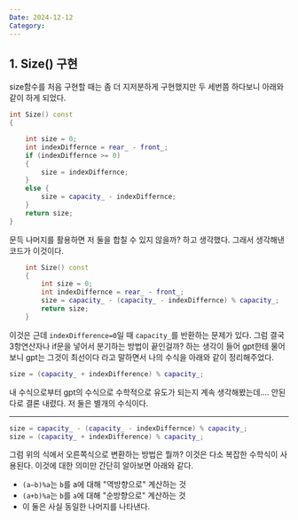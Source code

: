 ```yaml
---
Date: 2024-12-12
Category:
---
```

## 1. Size() 구현 
size함수를 처음 구현할 때는 좀 더 지저분하게 구현했지만 두 세번쯤 하다보니 아래와 같이 하게 되었다.
```cpp
int Size() const
{

	int size = 0;
	int indexDiffernce = rear_ - front_;
	if (indexDiffernce >= 0)
	{
		size = indexDiffernce;
	}
	else {
		size = capacity_ - indexDiffernce;
	}
	return size;
}
```

문득 나머지를 활용하면 저 둘을 합칠 수 있지 않을까? 하고 생각했다.
그래서 생각해낸 코드가 이것이다.
```cpp
	int Size() const
	{
		int size = 0;
		int indexDiffernce = rear_ - front_;
		size = capacity_ - (capacity_ - indexDiffernce) % capacity_;
		return size;
	}
```

이것은 근데 `indexDifference=0`일 때 `capacity_`를 반환하는 문제가 있다. 그럼 결국 3항연산자나  if문을 넣어서 분기하는 방법이 끝인걸까? 하는 생각이 들어 gpt한테 물어보니 gpt는 그것이 최선이다 라고 말하면서 나의 수식을 아래와 같이 정리해주었다.
```cpp
size = (capacity_ + indexDifference) % capacity_;
```

내 수식으로부터 gpt의 수식으로 수학적으로 유도가 되는지 계속 생각해봤는데.... 안된다로 결론 내렸다. 저 둘은 별개의 수식이다.

---
```cpp
size = capacity_ - (capacity_ - indexDiffernce) % capacity_;
size = (capacity_ + indexDifference) % capacity_;
```
그럼 위의 식에서 오른쪽식으로 변환하는 방법은 뭘까? 이것은 다소 복잡한 수학식이 사용된다. 이것에 대한 의미만 간단히 알아보면 아래와 같다.

- `(a−b)%a`는 `b`를 a에 대해 "역방향으로" 계산하는 것
- `(a+b)%a`는 `b`를 `a`에 대해 "순방향으로" 계산하는 것
- 이 둘은 사실 동일한 나머지를 나타낸다.


